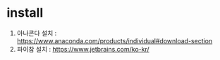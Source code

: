 # install
1. 아나콘다 설치 : https://www.anaconda.com/products/individual#download-section
2. 파이참 설치 : https://www.jetbrains.com/ko-kr/
